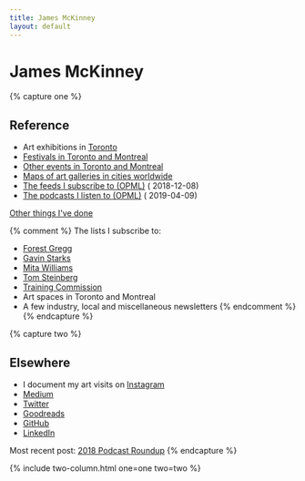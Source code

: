 ```yaml
---
title: James McKinney
layout: default
---
```


# James McKinney

{% capture one %}
## Reference

* Art exhibitions in [Toronto](resources/art/toronto/)
* [Festivals in Toronto and Montreal](resources/festivals/)
* [Other events in Toronto and Montreal](resources/events/)
* [Maps of art galleries in cities worldwide](resources/maps/)
* [<span class="glyphicon glyphicon-download"></span> The feeds I subscribe to (OPML)](feeds.xml) (<span class="glyphicon glyphicon-refresh" aria-hidden="true"></span> 2018-12-08)
* [<span class="glyphicon glyphicon-download"></span> The podcasts I listen to (OPML)](podcasts.xml) (<span class="glyphicon glyphicon-refresh" aria-hidden="true"></span> 2019-04-09)

[Other things I've done](projects/)

{% comment %}
The lists I subscribe to:

* [Forest Gregg](http://tinyletter.com/slow-news/archive)
* [Gavin Starks](http://dgen.net)
* [Mita Williams](https://tinyletter.com/UniversityOfWinds)
* [Tom Steinberg](http://eepurl.com/bvqAT5)
* [Training Commission](http://trainingcommission.com)
* Art spaces in Toronto and Montreal
* A few industry, local and miscellaneous newsletters
{% endcomment %}
{% endcapture %}

{% capture two %}
## Elsewhere

* I document my art visits on [Instagram](https://www.instagram.com/mckinney.james/) <i class="fa fa-instagram" aria-hidden="true"></i>
* [Medium](https://medium.com/@jpmckinney/latest) <i class="fa fa-medium" aria-hidden="true"></i>
* [Twitter](https://twitter.com/mckinneyjames) <i class="fa fa-twitter" aria-hidden="true"></i>
* [Goodreads](https://www.goodreads.com/review/list/46218598-james?shelf=read&sort=date_read)
* [GitHub](https://github.com/jpmckinney/) <i class="fa fa-github" aria-hidden="true"></i>
* [LinkedIn](https://www.linkedin.com/in/mckinneyjames/) <i class="fa fa-linkedin" aria-hidden="true"></i>

Most recent post: [2018 Podcast Roundup](https://medium.com/@jpmckinney/2018-podcast-roundup-60c782e0fc3b)
{% endcapture %}

{% include two-column.html one=one two=two %}
